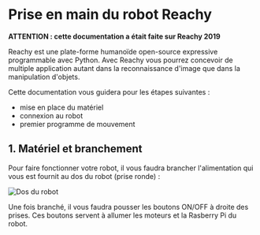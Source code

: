 # Prise en main du robot Reachy 

**ATTENTION : cette documentation a était faite sur Reachy 2019**

Reachy est une plate-forme humanoïde open-source expressive programmable avec Python. Avec Reachy vous pourrez concevoir de multiple application autant dans la reconnaissance d'image que dans la manipulation d'objets. 

Cette documentation vous guidera pour les étapes suivantes : 
* mise en place du matériel 
* connexion au robot 
* premier programme de mouvement

## 1. Matériel et branchement  

Pour faire fonctionner votre robot, il vous faudra brancher l'alimentation qui vous est fournit au dos du robot (prise ronde) :

![Dos du robot](https://pollen-robotics.github.io/reachy-2019-docs/img/reachy-back-fixation.jpg)

Une fois branché, il vous faudra pousser les boutons ON/OFF à droite des prises. Ces boutons servent à allumer les moteurs et la Rasberry Pi du robot. 

